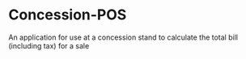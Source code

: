 # Concession-POS
An application for use at a concession stand to calculate the total bill (including  tax) for a sale
